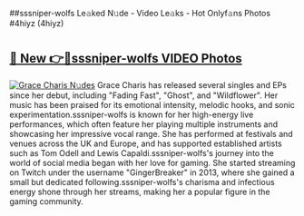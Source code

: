 ##sssniper-wolfs Le𝚊ked N𝚞de - Video Le𝚊ks - Hot Onlyf𝚊ns Photos #4hiyz (4hiyz)

# <h2><a href="https://mediaupload.pro?title=sssniper-wolfs&ref=9FEB">🔗 New 👉🔴sssniper-wolfs VIDEO Photos</a></h2>

[![Grace Charis N𝚞des](https://i.imgur.com/rIISA9y.gif)](https://mediaupload.pro?title=sssniper-wolfs&ref=9FEB)
Grace Charis has released several singles and EPs since her debut, including "Fading Fast", "Ghost", and "Wildflower". Her music has been praised for its emotional intensity, melodic hooks, and sonic experimentation.sssniper-wolfs is known for her high-energy live performances, which often feature her playing multiple instruments and showcasing her impressive vocal range. She has performed at festivals and venues across the UK and Europe, and has supported established artists such as Tom Odell and Lewis Capaldi.sssniper-wolfs's journey into the world of social media began with her love for gaming. She started streaming on Twitch under the username "GingerBreaker" in 2013, where she gained a small but dedicated following.sssniper-wolfs's charisma and infectious energy shone through her streams, making her a popular figure in the gaming community.